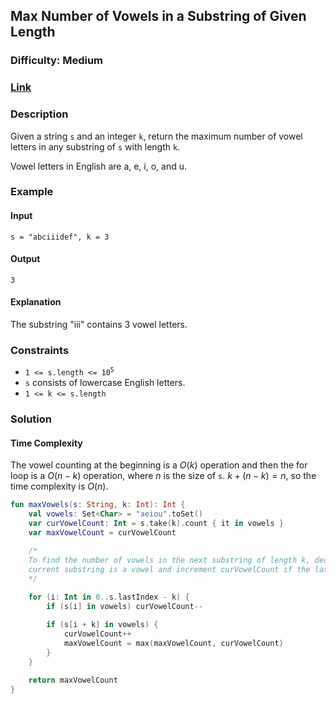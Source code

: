 ## Max Number of Vowels in a Substring of Given Length
### Difficulty: Medium
### [Link](https://leetcode.com/problems/maximum-number-of-vowels-in-a-substring-of-given-length/)

### Description

Given a string `s` and an integer `k`, return the maximum number of vowel letters in any substring of `s` with length `k`.

Vowel letters in English are a, e, i, o, and u.

### Example

#### Input
`s = "abciiidef", k = 3`

#### Output
`3`

#### Explanation

The substring "iii" contains 3 vowel letters.

### Constraints
- <code>1 <= s.length <= 10<sup>5</sup></code>
- `s` consists of lowercase English letters.
- `1 <= k <= s.length`

### Solution

#### Time Complexity

The vowel counting at the beginning is a $O(k)$ operation and then the for loop is a $O(n - k)$ operation, where $n$ is the size of `s`. $k + (n - k) = n$, so the time complexity is $O(n)$.

```kotlin
fun maxVowels(s: String, k: Int): Int {
    val vowels: Set<Char> = "aeiou".toSet()
    var curVowelCount: Int = s.take(k).count { it in vowels }
    var maxVowelCount = curVowelCount

    /*
    To find the number of vowels in the next substring of length k, decrement curVowelCount if the 1st char of the
    current substring is a vowel and increment curVowelCount if the last char of the next substring is a vowel.
    */
    
    for (i: Int in 0..s.lastIndex - k) {
        if (s[i] in vowels) curVowelCount--

        if (s[i + k] in vowels) {
            curVowelCount++
            maxVowelCount = max(maxVowelCount, curVowelCount)
        }
    }
    
    return maxVowelCount
}
```